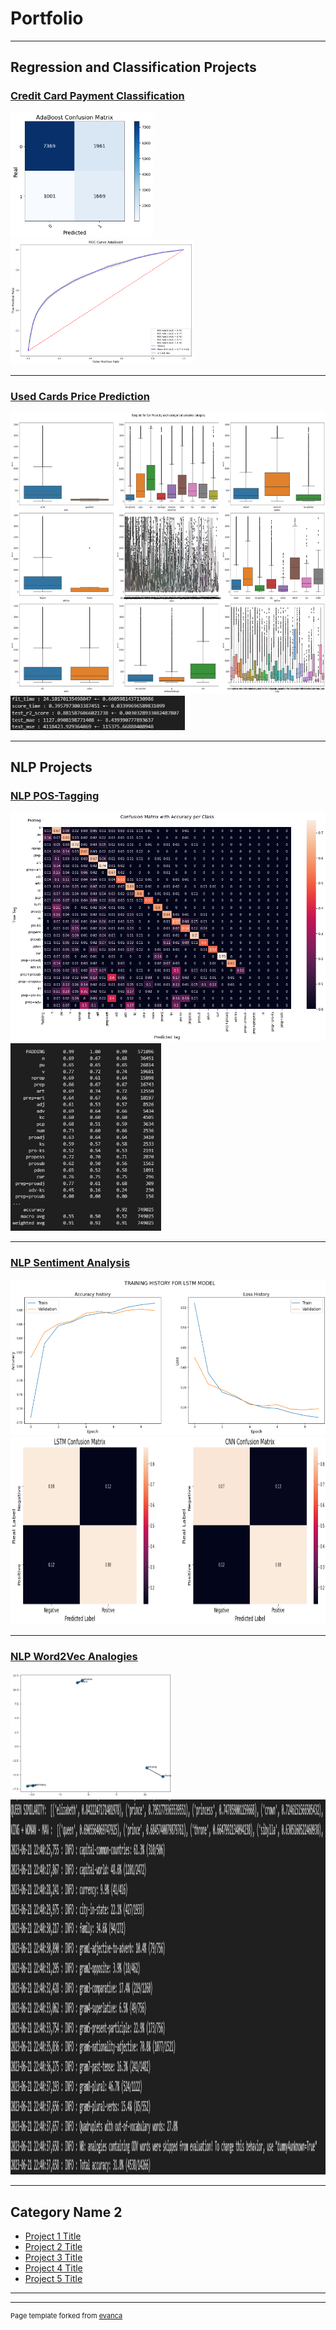 # Portfolio

---

## Regression and Classification Projects

### [Credit Card Payment Classification](/credit-card-classification)
<img src="images/credit-card-cm-ada.png" height="200"/>
<img src="images/credit-card-roc-ada.png" height="200"/>

---

### [Used Cards Price Prediction](/used-cars-price-prediction)
<img src="images/used_car_prices_eda.png" height="450"/>
<img src="images/used_car_prices_model_results.png" height="55"/>

---

## NLP Projects

### [NLP POS-Tagging](/pos-tagging)
<img src="images/pos-tagging-cm.png"/>
<img src="images/pos-tagging-results.png" height="300"/>

---

### [NLP Sentiment Analysis](/sentiment-analysis)
<img src="images/sentiment_analysis_lstm.png" height="250"/>
<img src="images/sentiment_analysis_confusion_matrices.png" height="300"/>

---

### [NLP Word2Vec Analogies](/analogies)
<img src="images/word2vec.png" height="200"/>
<img src="images/word-similarities.png" height="600"/>

---

## Category Name 2

- [Project 1 Title](http://example.com/)
- [Project 2 Title](http://example.com/)
- [Project 3 Title](http://example.com/)
- [Project 4 Title](http://example.com/)
- [Project 5 Title](http://example.com/)

---




---
<p style="font-size:11px">Page template forked from <a href="https://github.com/evanca/quick-portfolio">evanca</a></p>
<!-- Remove above link if you don't want to attibute -->
